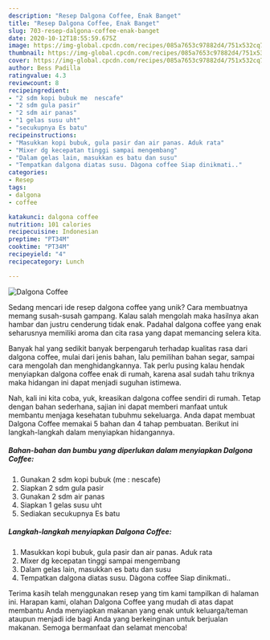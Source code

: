 ```yaml
---
description: "Resep Dalgona Coffee, Enak Banget"
title: "Resep Dalgona Coffee, Enak Banget"
slug: 703-resep-dalgona-coffee-enak-banget
date: 2020-10-12T18:55:59.675Z
image: https://img-global.cpcdn.com/recipes/085a7653c97882d4/751x532cq70/dalgona-coffee-foto-resep-utama.jpg
thumbnail: https://img-global.cpcdn.com/recipes/085a7653c97882d4/751x532cq70/dalgona-coffee-foto-resep-utama.jpg
cover: https://img-global.cpcdn.com/recipes/085a7653c97882d4/751x532cq70/dalgona-coffee-foto-resep-utama.jpg
author: Bess Padilla
ratingvalue: 4.3
reviewcount: 8
recipeingredient:
- "2 sdm kopi bubuk me  nescafe"
- "2 sdm gula pasir"
- "2 sdm air panas"
- "1 gelas susu uht"
- "secukupnya Es batu"
recipeinstructions:
- "Masukkan kopi bubuk, gula pasir dan air panas. Aduk rata"
- "Mixer dg kecepatan tinggi sampai mengembang"
- "Dalam gelas lain, masukkan es batu dan susu"
- "Tempatkan dalgona diatas susu. Dàgona coffee Siap dinikmati.."
categories:
- Resep
tags:
- dalgona
- coffee

katakunci: dalgona coffee 
nutrition: 101 calories
recipecuisine: Indonesian
preptime: "PT34M"
cooktime: "PT34M"
recipeyield: "4"
recipecategory: Lunch

---
```



![Dalgona Coffee](https://img-global.cpcdn.com/recipes/085a7653c97882d4/751x532cq70/dalgona-coffee-foto-resep-utama.jpg)

Sedang mencari ide resep dalgona coffee yang unik? Cara membuatnya memang susah-susah gampang. Kalau salah mengolah maka hasilnya akan hambar dan justru cenderung tidak enak. Padahal dalgona coffee yang enak seharusnya memiliki aroma dan cita rasa yang dapat memancing selera kita.

Banyak hal yang sedikit banyak berpengaruh terhadap kualitas rasa dari dalgona coffee, mulai dari jenis bahan, lalu pemilihan bahan segar, sampai cara mengolah dan menghidangkannya. Tak perlu pusing kalau hendak menyiapkan dalgona coffee enak di rumah, karena asal sudah tahu triknya maka hidangan ini dapat menjadi suguhan istimewa.




Nah, kali ini kita coba, yuk, kreasikan dalgona coffee sendiri di rumah. Tetap dengan bahan sederhana, sajian ini dapat memberi manfaat untuk membantu menjaga kesehatan tubuhmu sekeluarga. Anda dapat membuat Dalgona Coffee memakai 5 bahan dan 4 tahap pembuatan. Berikut ini langkah-langkah dalam menyiapkan hidangannya.

<!--inarticleads1-->

##### Bahan-bahan dan bumbu yang diperlukan dalam menyiapkan Dalgona Coffee:

1. Gunakan 2 sdm kopi bubuk (me : nescafe)
1. Siapkan 2 sdm gula pasir
1. Gunakan 2 sdm air panas
1. Siapkan 1 gelas susu uht
1. Sediakan secukupnya Es batu




<!--inarticleads2-->

##### Langkah-langkah menyiapkan Dalgona Coffee:

1. Masukkan kopi bubuk, gula pasir dan air panas. Aduk rata
1. Mixer dg kecepatan tinggi sampai mengembang
1. Dalam gelas lain, masukkan es batu dan susu
1. Tempatkan dalgona diatas susu. Dàgona coffee Siap dinikmati..




Terima kasih telah menggunakan resep yang tim kami tampilkan di halaman ini. Harapan kami, olahan Dalgona Coffee yang mudah di atas dapat membantu Anda menyiapkan makanan yang enak untuk keluarga/teman ataupun menjadi ide bagi Anda yang berkeinginan untuk berjualan makanan. Semoga bermanfaat dan selamat mencoba!
